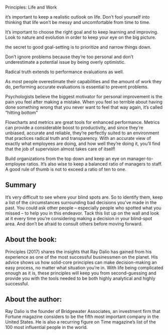 Principles: Life and Work

it’s important to keep a realistic outlook on life. Don’t fool yourself into thinking that life won’t be messy and uncomfortable from time to time.

It’s important to choose the right goal and to keep learning and improving. Look to nature and evolution in order to keep your eye on the big picture.

the secret to good goal-setting is to prioritize and narrow things down.

Don’t ignore problems because they’re too personal and don’t underestimate a potential issue by being overly optimistic.

Radical truth extends to performance evaluations as well.

As most people overestimate their capabilities and the amount of work they do, performing accurate evaluations is essential to prevent problems.

Psychologists believe the biggest motivator for personal improvement is the pain you feel after making a mistake. When you feel so terrible about having done something wrong that you never want to feel that way again, it’s called “hitting bottom”

Flowcharts and metrics are great tools for enhanced performance. Metrics can provide a considerable boost to productivity, and since they’re unbiased, accurate and reliable, they’re perfectly suited to an environment that practices radical truth and transparency. With an accurate view of exactly what employees are doing, and how well they’re doing it, you’ll find that the job of supervision almost takes care of itself!

Build organizations from the top down and keep an eye on manager-to-employee ratios. It’s also wise to keep a balanced ratio of managers to staff. A good rule of thumb is not to exceed a ratio of ten to one.

## Summary

It’s very difficult to see where your blind spots are. So to identify them, keep a list of the circumstances surrounding bad decisions you’ve made in the past. You could ask other people – especially people who spotted what you missed – to help you in this endeavor. Tack this list up on the wall and look at it every time you’re considering making a decision in your blind-spot area. And don’t be afraid to consult others before moving forward.

## About the book:

Principles (2017) shares the insights that Ray Dalio has gained from his experience as one of the most successful businessmen on the planet. His advice shows us how solid-core principles can make decision-making an easy process, no matter what situation you’re in. With life being complicated enough as it is, these principles will keep you from second-guessing and provide you with the tools needed to be both highly analytical and highly successful.

## About the author:

Ray Dalio is the founder of Bridgewater Associates, an investment firm that Fortune magazine considers to be the fifth most important company in the United States. He is also a recurring figure on Time magazine’s list of the 100 most influential people in the world.
